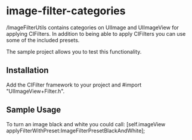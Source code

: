 image-filter-categories
=======================

/ImageFilterUtils contains categories on UIImage and UIImageView for applying CIFilters.
In addition to being able to apply CIFilters you can use some of the included presets.

The sample project allows you to test this functionality.

Installation
------------
Add the CIFilter framework to your project and #import "UIImageView+Filter.h".

Sample Usage
------------
To turn an image black and white you could call:
[self.imageView applyFilterWithPreset:ImageFilterPresetBlackAndWhite];
